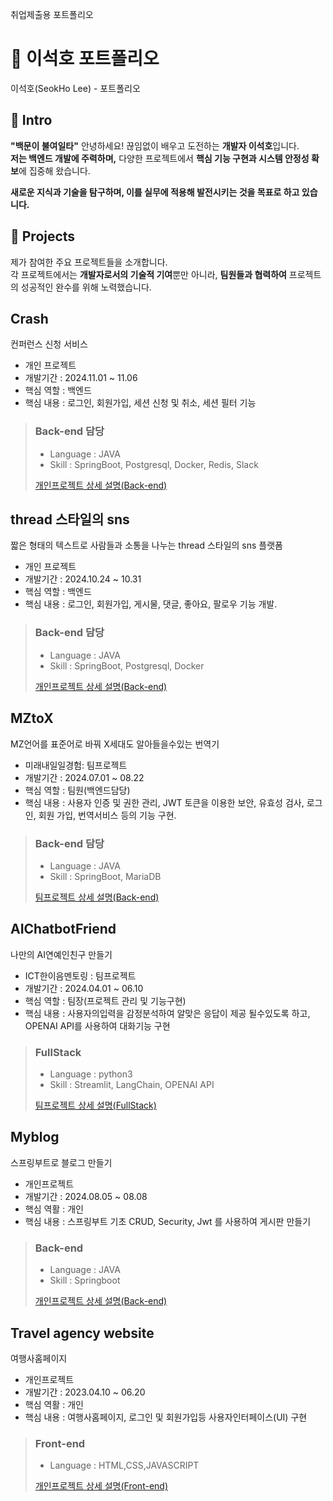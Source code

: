 취업제출용 포트폴리오

# 👋 이석호 포트폴리오 
이석호(SeokHo Lee) - 포트폴리오

## 👋 Intro
**"백문이 불여일타"**
안녕하세요! 끊임없이 배우고 도전하는 **개발자 이석호**입니다.  
**저는 백엔드 개발에 주력하며,** 다양한 프로젝트에서 **핵심 기능 구현과 시스템 안정성 확보**에 집중해 왔습니다.  
<!-- 또한 **AI분야의 지식과 경험을 쌓기위해** OPENAI API를 활용하여 **AI 챗봇 개발**을 하였습니다.  -->
**새로운 지식과 기술을 탐구하며, 이를 실무에 적용해 발전시키는 것을 목표로 하고 있습니다.**

## 📝 Projects

제가 참여한 주요 프로젝트들을 소개합니다.   
각 프로젝트에서는 **개발자로서의 기술적 기여**뿐만 아니라, **팀원들과 협력하여** 프로젝트의 성공적인 완수를 위해 노력했습니다.

>

##  Crash
  
   컨퍼런스 신청 서비스
  
- 개인 프로젝트
- 개발기간 : 2024.11.01 ~ 11.06
- 핵심 역할 : 백엔드
- 핵심 내용 : 로그인, 회원가입, 세션 신청 및 취소, 세션 필터 기능

> ### Back-end 담당
> - Language : JAVA
> - Skill : SpringBoot, Postgresql, Docker, Redis, Slack
>
>   
> [개인프로젝트 상세 설명(Back-end)](https://github.com/SeokHoL/crash)


##  thread 스타일의 sns
  
   짧은 형태의 텍스트로 사람들과 소통을 나누는 thread 스타일의 sns 플랫폼
  
- 개인 프로젝트
- 개발기간 : 2024.10.24 ~ 10.31
- 핵심 역할 : 백엔드
- 핵심 내용 : 로그인, 회원가입, 게시물, 댓글, 좋아요, 팔로우 기능 개발.

> ### Back-end 담당
> - Language : JAVA
> - Skill : SpringBoot, Postgresql, Docker
>
>   
> [개인프로젝트 상세 설명(Back-end)](https://github.com/SeokHoL/snsBoard)

> 
##  MZtoX
  
  MZ언어를 표준어로 바꿔 X세대도 알아들을수있는 번역기
  
- 미래내일일경험: 팀프로젝트
- 개발기간 : 2024.07.01 ~ 08.22
- 핵심 역할 : 팀원(백엔드담당)
- 핵심 내용 : 사용자 인증 및 권한 관리, JWT 토큰을 이용한 보안, 유효성 검사,  로그인, 회원 가입, 번역서비스 등의 기능 구현.
  


> ### Back-end 담당
> - Language : JAVA
> - Skill : SpringBoot, MariaDB
>
>   
> [팀프로젝트 상세 설명(Back-end)](https://github.com/teamMZtoX)

> 

##  AIChatbotFriend

  나만의 AI연예인친구 만들기
  
- ICT한이음멘토링 : 팀프로젝트
- 개발기간 : 2024.04.01 ~ 06.10
- 핵심 역할 : 팀장(프로젝트 관리 및 기능구현)     
- 핵심 내용 : 사용자의입력을 감정분석하여 알맞은 응답이 제공 될수있도록 하고, OPENAI API를 사용하여 대화기능 구현 
  
> ### FullStack
> - Language : python3
> - Skill : Streamlit, LangChain, OPENAI API
>   
> [팀프로젝트 상세 설명(FullStack)](https://github.com/SeokHoL/AIChatbotFriend)

> 

##  Myblog

  스프링부트로 블로그 만들기

- 개인프로젝트
- 개발기간 : 2024.08.05 ~ 08.08
- 핵심 역활 : 개인
- 핵심 내용 : 스프링부트 기초 CRUD, Security, Jwt 를 사용하여 게시판 만들기 

> ### Back-end
> - Language : JAVA
> - Skill : Springboot
>   
> [개인프로젝트 상세 설명(Back-end)](https://github.com/SeokHoL/MyBlog)
>

##  Travel agency website

  여행사홈페이지

- 개인프로젝트
- 개발기간 : 2023.04.10 ~ 06.20
- 핵심 역활 : 개인
- 핵심 내용 : 여행사홈페이지, 로그인 및 회원가입등 사용자인터페이스(UI) 구현

> ### Front-end
> - Language : HTML,CSS,JAVASCRIPT
>   
> [개인프로젝트 상세 설명(Front-end)](https://github.com/SeokHoL/homepageAssignment)


